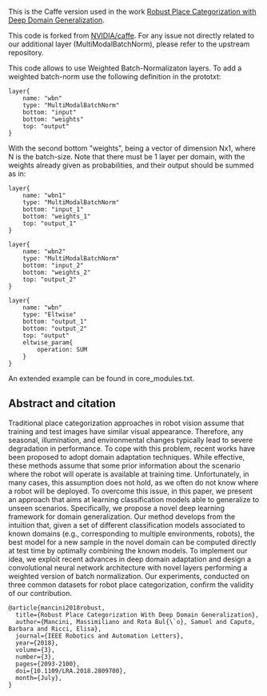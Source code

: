 This is the Caffe version used in the work [Robust Place Categorization with Deep Domain Generalization](https://ieeexplore.ieee.org/document/8302933/). 

This code is forked from [NVIDIA/caffe](https://github.com/NVIDIA/caffe). For any issue not directly related to our additional layer (MultiModalBatchNorm), please refer to the upstream repository.

This code allows to use Weighted Batch-Normalizaton layers. To add a weighted batch-norm use the following definition in the prototxt:


    layer{
        name: "wbn"
        type: "MultiModalBatchNorm"
        bottom: "input"
        bottom: "weights"
        top: "output"
    }




With the second bottom "weights", being a vector of dimension Nx1, where N is the batch-size. Note that there must be 1 layer per domain, with the weights already given as probabilities, and their output should be summed as in: 

    layer{
        name: "wbn1"
        type: "MultiModalBatchNorm"
        bottom: "input_1"
        bottom: "weights_1"
        top: "output_1"
    }

    layer{
        name: "wbn2"
        type: "MultiModalBatchNorm"
        bottom: "input_2"
        bottom: "weights_2"
        top: "output_2"
    }

    layer{
        name: "wbn"
        type: "Eltwise"
        bottom: "output_1"
        bottom: "output_2"
        top: "output"
        eltwise_param{
            operation: SUM
        }
    }


An extended example can be found in core_modules.txt.


## Abstract and citation

Traditional place categorization approaches in robot vision assume that training and test images have similar visual appearance. Therefore, any seasonal, illumination, and environmental changes typically lead to severe degradation in performance. To cope with this problem, recent works have been proposed to adopt domain adaptation techniques. While effective, these methods assume that some prior information about the scenario where the robot will operate is available at training time. Unfortunately, in many cases, this assumption does not hold, as we often do not know where a robot will be deployed. To overcome this issue, in this paper, we present an approach that aims at learning classification models able to generalize to unseen scenarios. Specifically, we propose a novel deep learning framework for domain generalization. Our method develops from the intuition that, given a set of different classification models associated to known domains (e.g., corresponding to multiple environments, robots), the best model for a new sample in the novel domain can be computed directly at test time by optimally combining the known models. To implement our idea, we exploit recent advances in deep domain adaptation and design a convolutional neural network architecture with novel layers performing a weighted version of batch normalization. Our experiments, conducted on three common datasets for robot place categorization, confirm the validity of our contribution.

    @article{mancini2018robust,
      title={Robust Place Categorization With Deep Domain Generalization},
      author={Mancini, Massimiliano and Rota Bul{\`o}, Samuel and Caputo, Barbara and Ricci, Elisa},
      journal={IEEE Robotics and Automation Letters},
      year={2018},
      volume={3},
      number={3},
      pages={2093-2100},
      doi={10.1109/LRA.2018.2809700},
      month={July},
    }



